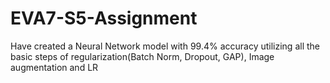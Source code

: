 # EVA7-S5-Assignment
Have created a Neural Network model with 99.4% accuracy utilizing all the basic steps of regularization(Batch Norm, Dropout, GAP), Image augmentation and LR
